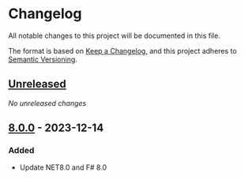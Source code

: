 # Changelog

All notable changes to this project will be documented in this file.

The format is based on [Keep a Changelog](https://keepachangelog.com/en/1.0.0/),
and this project adheres to [Semantic Versioning](https://semver.org/spec/v2.0.0.html).

## [Unreleased]
_No unreleased changes_

## [8.0.0] - 2023-12-14

### Added
- Update NET8.0 and F# 8.0

[unreleased]: https://github.com/fabulous-dev/FSharp.Mobile.Templates/compare/8.0.0...HEAD
[8.0.0]: https://github.com/fabulous-dev/FSharp.Mobile.Templates/releases/tag/8.0.0

